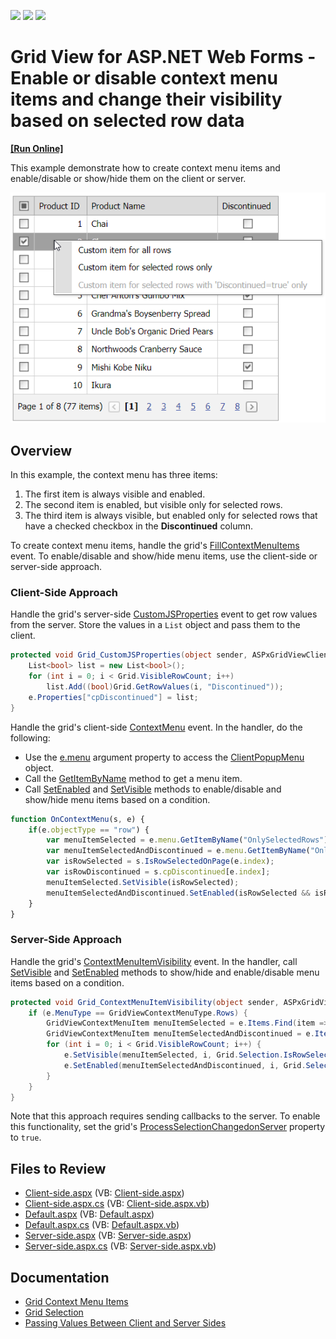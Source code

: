 <!-- default badges list -->
![](https://img.shields.io/endpoint?url=https://codecentral.devexpress.com/api/v1/VersionRange/128533088/14.1.4%2B)
[![](https://img.shields.io/badge/Open_in_DevExpress_Support_Center-FF7200?style=flat-square&logo=DevExpress&logoColor=white)](https://supportcenter.devexpress.com/ticket/details/T120218)
[![](https://img.shields.io/badge/📖_How_to_use_DevExpress_Examples-e9f6fc?style=flat-square)](https://docs.devexpress.com/GeneralInformation/403183)
<!-- default badges end -->
# Grid View for ASP.NET Web Forms - Enable or disable context menu items and change their visibility based on selected row data
<!-- run online -->
**[[Run Online]](https://codecentral.devexpress.com/128533088/)**
<!-- run online end -->

This example demonstrate how to create context menu items and enable/disable or show/hide them on the client or server.

![Context menu items](contextMenuItems.png)

## Overview

In this example, the context menu has three items:

1. The first item is always visible and enabled.
2. The second item is enabled, but visible only for selected rows.
3. The third item is always visible, but enabled only for selected rows that have a checked checkbox in the **Discontinued** column.

To create context menu items, handle the grid's [FillContextMenuItems](https://docs.devexpress.com/AspNet/DevExpress.Web.ASPxGridViewFillContextMenuItemsEventHandler) event. To enable/disable and show/hide menu items, use the client-side or server-side approach.

### Client-Side Approach

Handle the grid's server-side [CustomJSProperties](https://docs.devexpress.com/AspNet/DevExpress.Web.ASPxGridView.CustomJSProperties) event to get row values from the server. Store the values in a `List` object and pass them to the client.

```csharp
protected void Grid_CustomJSProperties(object sender, ASPxGridViewClientJSPropertiesEventArgs e) {
    List<bool> list = new List<bool>();
    for (int i = 0; i < Grid.VisibleRowCount; i++)
        list.Add((bool)Grid.GetRowValues(i, "Discontinued"));
    e.Properties["cpDiscontinued"] = list;
}
```

Handle the grid's client-side [ContextMenu](https://docs.devexpress.com/AspNet/js-ASPxClientGridView.ContextMenu) event. In the handler, do the following:

* Use the [e.menu](https://docs.devexpress.com/AspNet/js-ASPxClientGridViewContextMenuEventArgs.menu) argument property to access the [ClientPopupMenu](https://docs.devexpress.com/AspNet/js-ASPxClientPopupMenu) object.
* Call the [GetItemByName](https://docs.devexpress.com/AspNet/js-ASPxClientMenuBase.GetItemByName(name)) method to get a menu item.
* Call [SetEnabled](https://docs.devexpress.com/AspNet/js-ASPxClientMenuItem.SetEnabled(value)) and [SetVisible](https://docs.devexpress.com/AspNet/js-ASPxClientMenuItem.SetVisible(value)) methods to enable/disable and show/hide menu items based on a condition.

```js
function OnContextMenu(s, e) {
    if(e.objectType == "row") {
        var menuItemSelected = e.menu.GetItemByName("OnlySelectedRows");
        var menuItemSelectedAndDiscontinued = e.menu.GetItemByName("OnlySelectedAndDiscontinuedRows");
        var isRowSelected = s.IsRowSelectedOnPage(e.index);
        var isRowDiscontinued = s.cpDiscontinued[e.index];
        menuItemSelected.SetVisible(isRowSelected);
        menuItemSelectedAndDiscontinued.SetEnabled(isRowSelected && isRowDiscontinued);
    }
}
```

### Server-Side Approach

Handle the grid's [ContextMenuItemVisibility](https://docs.devexpress.com/AspNet/DevExpress.Web.ASPxGridView.ContextMenuItemVisibility) event. In the handler, call [SetVisible](https://docs.devexpress.com/AspNet/devexpress.web.aspxgridviewcontextmenuitemvisibilityeventargs.setvisible.overloads) and [SetEnabled](https://docs.devexpress.com/AspNet/devexpress.web.aspxgridviewcontextmenuitemvisibilityeventargs.setenabled.overloads) methods to show/hide and enable/disable menu items based on a condition.

```csharp
protected void Grid_ContextMenuItemVisibility(object sender, ASPxGridViewContextMenuItemVisibilityEventArgs e) {
    if (e.MenuType == GridViewContextMenuType.Rows) {
        GridViewContextMenuItem menuItemSelected = e.Items.Find(item => item.Name == "OnlySelectedRows") as GridViewContextMenuItem;
        GridViewContextMenuItem menuItemSelectedAndDiscontinued = e.Items.Find(item => item.Name == "OnlySelectedAndDiscontinuedRows") as GridViewContextMenuItem;
        for (int i = 0; i < Grid.VisibleRowCount; i++) {
            e.SetVisible(menuItemSelected, i, Grid.Selection.IsRowSelected(i));
            e.SetEnabled(menuItemSelectedAndDiscontinued, i, Grid.Selection.IsRowSelected(i) && (bool)Grid.GetRowValues(i, "Discontinued"));
        }
    }
}
```

Note that this approach requires sending callbacks to the server. To enable this functionality, set the grid's [ProcessSelectionChangedonServer](https://docs.devexpress.com/AspNet/DevExpress.Web.ASPxGridBehaviorSettings.ProcessSelectionChangedOnServer) property to `true`.

## Files to Review

* [Client-side.aspx](./CS/Client-side.aspx) (VB: [Client-side.aspx](./VB/Client-side.aspx))
* [Client-side.aspx.cs](./CS/Client-side.aspx.cs) (VB: [Client-side.aspx.vb](./VB/Client-side.aspx.vb))
* [Default.aspx](./CS/Default.aspx) (VB: [Default.aspx](./VB/Default.aspx))
* [Default.aspx.cs](./CS/Default.aspx.cs) (VB: [Default.aspx.vb](./VB/Default.aspx.vb))
* [Server-side.aspx](./CS/Server-side.aspx) (VB: [Server-side.aspx](./VB/Server-side.aspx))
* [Server-side.aspx.cs](./CS/Server-side.aspx.cs) (VB: [Server-side.aspx.vb](./VB/Server-side.aspx.vb))

## Documentation

* [Grid Context Menu Items](https://docs.devexpress.com/AspNet/17207/components/grid-view/concepts/data-representation-basics/context-menu/grid-context-menu-items)
* [Grid Selection](https://docs.devexpress.com/AspNet/3737/components/grid-view/concepts/focus-and-navigation/selection)
* [Passing Values Between Client and Server Sides](https://docs.devexpress.com/AspNet/11816/common-concepts/client-side-functionality/passing-values-between-client-and-server-sides)
